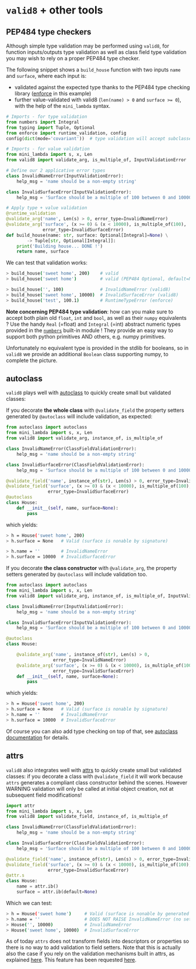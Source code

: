 # `valid8` + other tools

## PEP484 type checkers

Although simple type validation may be performed using `valid8`, for function inputs/outputs type validation as well as class field type validation you may wish to rely on a proper PEP484 type checker.

The following snippet shows a `build_house` function with two inputs `name` and `surface`, where each input is:

 * validated against the expected type thanks to the PEP484 type checking library ([enforce](https://github.com/RussBaz/enforce) in this example)
 * further value-validated with valid8 (`len(name) > 0` and `surface >= 0`), with the help of the `mini_lambda` syntax.

```python
# Imports - for type validation
from numbers import Integral
from typing import Tuple, Optional
from enforce import runtime_validation, config
config(dict(mode='covariant'))  # type validation will accept subclasses too

# Imports - for value validation
from mini_lambda import s, x, Len
from valid8 import validate_arg, is_multiple_of, InputValidationError

# Define our 2 applicative error types
class InvalidNameError(InputValidationError):
    help_msg = 'name should be a non-empty string'

class InvalidSurfaceError(InputValidationError):
    help_msg = 'Surface should be a multiple of 100 between 0 and 10000.'

# Apply type + value validation
@runtime_validation
@validate_arg('name', Len(s) > 0, error_type=InvalidNameError)
@validate_arg('surface', (x >= 0) & (x < 10000), is_multiple_of(100),
              error_type=InvalidSurfaceError)
def build_house(name: str, surface: Optional[Integral]=None) \
        -> Tuple[str, Optional[Integral]]:
    print('Building house... DONE !')
    return name, surface
```

We can test that validation works:

```bash
> build_house('sweet home', 200)    # valid
> build_house('sweet home')         # valid (PEP484 Optional, default=None)

> build_house('', 100)              # InvalidNameError (valid8)
> build_house('sweet home', 10000)  # InvalidSurfaceError (valid8)
> build_house('test', 100.1)        # RuntimeTypeError (enforce)
```

**Note concerning PEP484 type validation**: how can you make sure to accept both plain old `float`, `int` and `bool`, as well as their `numpy` equivalents ? Use the handy `Real` (=float) and `Integral` (=int) abstract numeric types provided in the [`numbers`](https://docs.python.org/3.6/library/numbers.html) built-in module ! They provide an easy way to support both python primitives AND others, e.g. numpy primitives. 

Unfortunately no equivalent type is provided in the stdlib for booleans, so in `valid8` we provide an additional `Boolean` class supporting numpy, to complete the picture.


## autoclass

`valid8` plays well with [autoclass](https://smarie.github.io/python-autoclass/) to quickly create small but validated classes: 

If you decorate **the whole class** with `@validate_field` the property setters generated by `@autoclass` will include validation, as expected:

```python
from autoclass import autoclass
from mini_lambda import s, x, Len
from valid8 import validate_arg, instance_of, is_multiple_of

class InvalidNameError(ClassFieldValidationError):
    help_msg = 'name should be a non-empty string'

class InvalidSurfaceError(ClassFieldValidationError):
    help_msg = 'Surface should be a multiple of 100 between 0 and 10000.'

@validate_field('name', instance_of(str), Len(s) > 0, error_type=InvalidNameError)
@validate_field('surface', (x >= 0) & (x < 10000), is_multiple_of(100), 
                error_type=InvalidSurfaceError)
@autoclass
class House:
    def __init__(self, name, surface=None):
        pass
```

which yields:

```bash
> h = House('sweet home', 200)
> h.surface = None   # Valid (surface is nonable by signature)

> h.name = ''        # InvalidNameError
> h.surface = 10000  # InvalidSurfaceError
```
 
If you decorate **the class constructor** with `@validate_arg`, the property setters generated by `@autoclass` will include validation too. 

```python
from autoclass import autoclass
from mini_lambda import s, x, Len
from valid8 import validate_arg, instance_of, is_multiple_of, InputValidationError

class InvalidNameError(InputValidationError):
    help_msg = 'name should be a non-empty string'

class InvalidSurfaceError(InputValidationError):
    help_msg = 'Surface should be a multiple of 100 between 0 and 10000.'

@autoclass
class House:

    @validate_arg('name', instance_of(str), Len(s) > 0, 
                  error_type=InvalidNameError)
    @validate_arg('surface', (x >= 0) & (x < 10000), is_multiple_of(100), 
                  error_type=InvalidSurfaceError)
    def __init__(self, name, surface=None):
        pass
```

which yields:

```bash
> h = House('sweet home', 200)
> h.surface = None   # Valid (surface is nonable by signature)
> h.name = ''        # InvalidNameError
> h.surface = 10000  # InvalidSurfaceError
```

Of course you can also add type checking on top of that, see [autoclass documentation](https://smarie.github.io/python-autoclass/) for details.


## attrs

`valid8` also integrates well with [attrs](http://www.attrs.org/en/stable/) to quickly create small but validated classes: if you decorate a class with `@validate_field` it will work because `attrs` generates a compliant class constructor behind the scenes. However WARNING validation will only be called at initial object creation, not at subsequent field modifications!
 
```python
import attr
from mini_lambda import s, x, Len
from valid8 import validate_field, instance_of, is_multiple_of

class InvalidNameError(ClassFieldValidationError):
    help_msg = 'name should be a non-empty string'

class InvalidSurfaceError(ClassFieldValidationError):
    help_msg = 'Surface should be a multiple of 100 between 0 and 10000.'

@validate_field('name', instance_of(str), Len(s) > 0, error_type=InvalidNameError)
@validate_field('surface', (x >= 0) & (x < 10000), is_multiple_of(100),
                error_type=InvalidSurfaceError)
@attr.s
class House:
    name = attr.ib()
    surface = attr.ib(default=None)
``` 

Which we can test:

```bash
> h = House('sweet home')     # Valid (surface is nonable by generated signature)
> h.name = ''                 # DOES NOT RAISE InvalidNameError (no setter!)
> House('', 10000)            # InvalidNameError
> House('sweet home', 10000)  # InvalidSurfaceError
```
 
As of today `attrs` does not transform fields into descriptors or properties so there is no way to add validation to field setters. Note that this is actually also the case if you rely on the validation mechanisms built in attrs, as explained [here](http://www.attrs.org/en/stable/examples.html#callables). This feature has been requested [here](https://github.com/python-attrs/attrs/issues/160).
